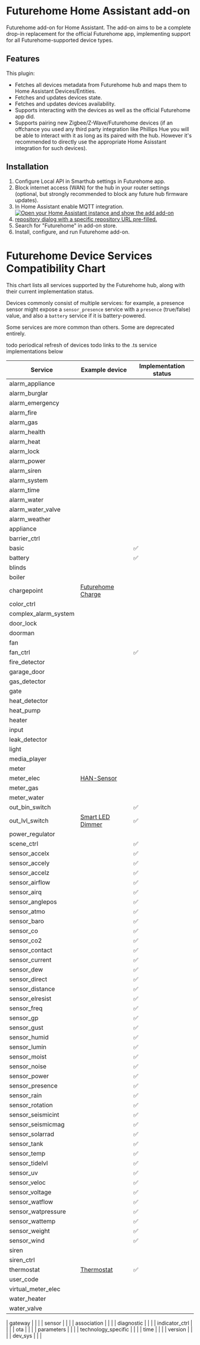 # Futurehome Home Assistant add-on

Futurehome add-on for Home Assistant. The add-on aims to be a complete drop-in replacement for the official Futurehome app, implementing support for all Futurehome-supported device types.

## Features

This plugin:

* Fetches all devices metadata from Futurehome hub and maps them to Home Assistant Devices/Entities.
* Fetches and updates devices state.
* Fetches and updates devices availability.
* Supports interacting with the devices as well as the official Futurehome app did.
* Supports pairing new Zigbee/Z-Wave/Futurehome devices (if an offchance you used any third party integration like Phillips Hue you will be able to interact with it as long as its paired with the hub. However it's recommended to directly use the appropriate Home Asisstant integration for such devices).

## Installation

1. Configure Local API in Smarthub settings in Futurehome app.
2. Block internet access (WAN) for the hub in your router settings (optional, but strongly recommended to block any future hub firmware updates).
4. In Home Assistant enable MQTT integration.
5. [![Open your Home Assistant instance and show the add add-on repository dialog with a specific repository URL pre-filled.](https://my.home-assistant.io/badges/supervisor_add_addon_repository.svg)](https://my.home-assistant.io/redirect/supervisor_add_addon_repository/?repository_url=https%3A%2F%2Fgithub.com%2Fadrianjagielak%2Fhome-assistant-futurehome)
6. Search for "Futurehome" in add-on store.
7. Install, configure, and run Futurehome add-on.


# Futurehome Device Services Compatibility Chart

This chart lists all services supported by the Futurehome hub, along with their current implementation status.  

Devices commonly consist of multiple services: for example, a presence sensor might expose a `sensor_presence` service with a `presence` (true/false) value, and also a `battery` service if it is battery-powered.

Some services are more common than others. Some are deprecated entirely.

todo periodical refresh of devices
todo links to the .ts service implementations below

| Service | Example device | Implementation status |
| --- | --- | --- |
| alarm_appliance | | |
| alarm_burglar | | |
| alarm_emergency | | |
| alarm_fire | | |
| alarm_gas | | |
| alarm_health | | |
| alarm_heat | | |
| alarm_lock | | |
| alarm_power | | |
| alarm_siren | | |
| alarm_system | | |
| alarm_time | | |
| alarm_water | | |
| alarm_water_valve | | |
| alarm_weather | | |
| appliance | | |
| barrier_ctrl | | |
| basic | | ✅ |
| battery | | ✅ |
| blinds | | |
| boiler | | |
| chargepoint | [Futurehome Charge](https://www.futurehome.io/en_no/shop/charge) | |
| color_ctrl | | |
| complex_alarm_system | | |
| door_lock | |  |
| doorman | | |
| fan | | |
| fan_ctrl | | ✅ |
| fire_detector | | |
| garage_door | | |
| gas_detector | | |
| gate | | |
| heat_detector | | |
| heat_pump | | |
| heater | | |
| input | | |
| leak_detector | | |
| light | | |
| media_player | | |
| meter | | |
| meter_elec | [HAN-Sensor](https://www.futurehome.io/en/shop/han-sensor) | |
| meter_gas | | |
| meter_water | | |
| out_bin_switch | | ✅ |
| out_lvl_switch | [Smart LED Dimmer](https://www.futurehome.io/en_no/shop/smart-led-dimmer-polar-white) | ✅ |
| power_regulator | | |
| scene_ctrl | | ✅ |
| sensor_accelx | | ✅ |
| sensor_accely | | ✅ |
| sensor_accelz | | ✅ |
| sensor_airflow | | ✅ |
| sensor_airq | | ✅ |
| sensor_anglepos | | ✅ |
| sensor_atmo | | ✅ |
| sensor_baro | | ✅ |
| sensor_co | | ✅ |
| sensor_co2 | | ✅ |
| sensor_contact | | ✅ |
| sensor_current | | ✅ |
| sensor_dew | | ✅ |
| sensor_direct | | ✅ |
| sensor_distance | | ✅ |
| sensor_elresist | | ✅ |
| sensor_freq | | ✅ |
| sensor_gp | | ✅ |
| sensor_gust | | ✅ |
| sensor_humid | | ✅ |
| sensor_lumin | | ✅ |
| sensor_moist | | ✅ |
| sensor_noise | | ✅ |
| sensor_power | | ✅ |
| sensor_presence | | ✅ |
| sensor_rain | | ✅ |
| sensor_rotation | | ✅ |
| sensor_seismicint | | ✅ |
| sensor_seismicmag | | ✅ |
| sensor_solarrad | | ✅ |
| sensor_tank | | ✅ |
| sensor_temp | | ✅ |
| sensor_tidelvl | | ✅ |
| sensor_uv | | ✅ |
| sensor_veloc | | ✅ |
| sensor_voltage | | ✅ |
| sensor_watflow | | ✅ |
| sensor_watpressure | | ✅ |
| sensor_wattemp | | ✅ |
| sensor_weight | | ✅ |
| sensor_wind | | ✅ |
| siren | | |
| siren_ctrl | | |
| thermostat | [Thermostat](https://www.futurehome.io/en_no/shop/thermostat-w) | ✅ |
| user_code | | |
| virtual_meter_elec | | |
| water_heater | | |
| water_valve | | |

| gateway | | |
| sensor | | |
| association | | |
| diagnostic | | |
| indicator_ctrl | | |
| ota | | |
| parameters | | |
| technology_specific | | |
| time | | |
| version | | |
| dev_sys | | |

